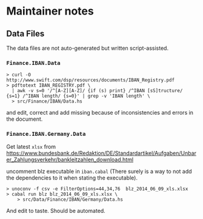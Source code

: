 # Maintainer notes

## Data Files

The data files are not auto-generated but written script-assisted.

### `Finance.IBAN.Data` 

```
> curl -O http://www.swift.com/dsp/resources/documents/IBAN_Registry.pdf
> pdftotext IBAN_REGISTRY.pdf \
  | awk -v s=0 '/^[A-Z][A-Z]/ {if (s) print} /^IBAN [sS]tructure/ {s=1} /^IBAN length/ {s=0}' | grep -v 'IBAN length' \
  > src/Finance/IBAN/Data.hs
```

and edit, correct and add missing because of inconsistencies and errors in the
document.

### `Finance.IBAN.Germany.Data`

Get latest `xlsx` from
https://www.bundesbank.de/Redaktion/DE/Standardartikel/Aufgaben/Unbarer_Zahlungsverkehr/bankleitzahlen_download.html

uncomment blz executable in `iban.cabal` (There surely is a way to not add the
dependencies to it when stating the executable).

```
> unoconv -f csv -e FilterOptions=44,34,76  blz_2014_06_09_xls.xlsx
> cabal run blz blz_2014_06_09_xls.xlsx \
    > src/Data/Finance/IBAN/Germany/Data.hs
```

And edit to taste. Should be automated.

